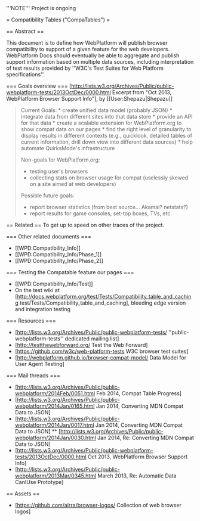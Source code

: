 <div class='note'>'''NOTE''' Project is ongoing</div>

= Compatibility Tables ("CompaTables") =

== Abstract ==

This document is to define how WebPlatform will publish browser compatibility to support of a given feature for the web developers. WebPlatform Docs should eventually be able to aggregate and publish support information based on multiple data sources, including interpretation of test results provided by ''W3C's Test Suites for Web Platform specifications''.

=== Goals overview ===
[http://lists.w3.org/Archives/Public/public-webplatform-tests/2013OctDec/0000.html Excerpt from "Oct 2013, WebPlatform Browser Support Info"], by [[User:Shepazu|Shepazu]]

<blockquote>
Current Goals:
* create unified data model (probably JSON)
* integrate data from different sites into that data store
* provide an API for that data
* create a scalable extension for WebPlatform.org to show compat data on 
our pages
* find the right level of granularity to display results in different 
contexts (e.g., quicklook, detailed tables of current information, drill 
down view into different data sources)
* help automate QuirksMode's infrastructure

Non-goals for WebPlatform.org:
* testing user's browsers
* collecting stats on browser usage for compat (uselessly skewed on a 
site aimed at web developers)

Possible future goals:
* report browser statistics (from best source... Akamai? netstats?)
* report results for game consoles, set-top boxes, TVs, etc.
</blockquote>


== Related ==
To get up to speed on other traces of the project.

=== Other related documents ===
* [[WPD:Compatibility_Info]]
* [[WPD:Compatibility_Info/Phase_1]]
* [[WPD:Compatibility_Info/Phase_2]]

=== Testing the Compatable feature our pages ===
* [[WPD:Compatibility_Info/Test]]
* On the test wiki at [http://docs.webplatform.org/test/Tests/Compatibility_table_and_caching test/Tests/Compatibility_table_and_caching], bleeding edge version and integration testing


=== Resources ===
* [http://lists.w3.org/Archives/Public/public-webplatform-tests/ ''public-webplatform-tests'' dedicated mailing list]
* [http://testthewebforward.org/ Test the Web Forward]
* [https://github.com/w3c/web-platform-tests W3C browser test suites]
* [http://webplatform.github.io/browser-compat-model/ Data Model for User Agent Testing]

=== Mail threads ===
* [http://lists.w3.org/Archives/Public/public-webplatform/2014Feb/0051.html Feb 2014, Compat Table Progress]
* [http://lists.w3.org/Archives/Public/public-webplatform/2014Jan/0165.html Jan 2014, Converting MDN Compat Data to JSON]
* [http://lists.w3.org/Archives/Public/public-webplatform/2014Jan/0017.html Jan 2014, Converting MDN Compat Data to JSON]
** [http://lists.w3.org/Archives/Public/public-webplatform/2014Jan/0030.html Jan 2014, Re: Converting MDN Compat Data to JSON]
* [http://lists.w3.org/Archives/Public/public-webplatform-tests/2013OctDec/0000.html Oct 2013, WebPlatform Browser Support Info]
* [http://lists.w3.org/Archives/Public/public-webplatform/2013Mar/0345.html March 2013,  Re: Automatic Data CanIUse Prototype]


== Assets ==
* [https://github.com/alrra/browser-logos/ Collection of web browser logos]